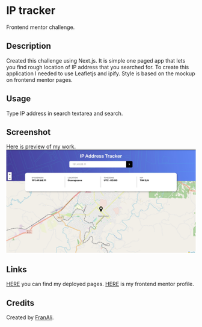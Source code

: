 # IP tracker
Frontend mentor challenge.
## Description

Created this challenge using Next.js. It is simple one paged app that lets you find rough location of IP address that you searched for.
To create this application I needed to use Leafletjs and ipify. Style is based on the mockup on frontend mentor pages.

## Usage

Type IP address in search textarea and search.

## Screenshot
Here is preview of my work.
![Screenshot](./src/app/images/screenshot.jpg)

## Links
[HERE](https://roaring-daffodil-848226.netlify.app/) you can find my deployed pages.
[HERE](https://www.frontendmentor.io/profile/FrantiskaAli) is my frontend mentor profile.

## Credits
Created by [FranAli](https://github.com/FrantiskaAli/).

